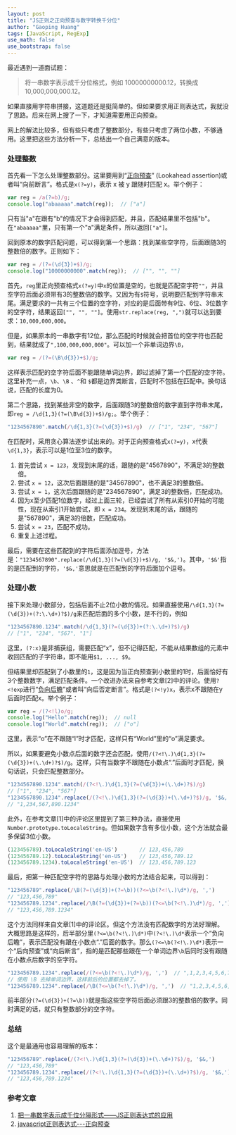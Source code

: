```yaml
---
layout: post
title: "JS正则之正向预查与数字转换千分位"
author: "Gaoping Huang"
tags: [JavaScript, RegExp]
use_math: false
use_bootstrap: false
---
```


最近遇到一道面试题：
> 将一串数字表示成千分位格式，例如 10000000000.12，转换成 10,000,000,000.12。

如果直接用字符串拼接，这道题还是挺简单的。但如果要求用正则表达式，我就没了思路。后来在网上搜了一下，才知道需要用正向预查。

网上的解法比较多，但有些只考虑了整数部分，有些只考虑了两位小数，不够通用。这里把这些方法分析一下，总结出一个自己满意的版本。

### 处理整数
首先看一下怎么处理整数部分。这里要用到“[正向预查](https://developer.mozilla.org/zh-CN/docs/Web/JavaScript/Guide/Regular_Expressions/Assertions)” (Lookahead assertion)或者叫“向前断言”。格式是`x(?=y)`，表示 x 被 y 跟随时匹配 x。举个例子：

```js
var reg = /a(?=b)/g;
console.log("abaaaaa".match(reg));  // ["a"]
```
只有当"a"在跟有"b"的情况下才会得到匹配，并且，匹配结果里不包括"b"。在`"abaaaaa"`里，只有第一个"a"满足条件，所以返回`["a"]`。

回到原本的数字匹配问题，可以得到第一个思路：找到某些空字符，后面跟随3的整数倍的数字。正则如下：

```js
var reg = /(?=(\d{3})+$)/g;
console.log("10000000000".match(reg));  // ["", "", ""]
```
首先，`reg`里正向预查格式`x(?=y)`中`x`的位置是空的，也就是匹配空字符`""`，并且空字符后面必须带有3的整数倍的数字。又因为有`$`符号，说明要匹配到字符串末尾。满足要求的一共有三个位置的空字符，对应的是后面带有9位、6位、3位数字的空字符，结果返回`["", "", ""]`。使用`str.replace(reg, ",")`就可以达到要求：`10,000,000,000`。

但是，如果原本的一串数字有12位，那么匹配的时候就会把首位的空字符也匹配到，结果就成了`",100,000,000,000"`。可以加一个非单词边界`\B`，
```js
var reg = /(?=(\B\d{3})+$)/g;
```
这样表示匹配的空字符后面不能跟随单词边界，即过滤掉了第一个匹配的空字符。这里补充一点，`\b`、`\B` 、`^`和 `$`都是边界类断言，匹配时不包括在匹配中。换句话说，匹配的长度为0。

第二个思路，找到某些非空的数字，后面跟随3的整数倍的数字直到字符串末尾，即`reg = /\d{1,3}(?=(\B\d{3})+$)/g;`。举个例子：

```js
"1234567890".match(/\d{1,3}(?=(\d{3})+$)/g)  // ["1", "234", "567"]
```
在匹配时，采用贪心算法逐步试出来的。对于正向预查格式`x(?=y)`，x代表`\d{1,3}`，表示可以是1位至3位的数字。
1. 首先尝试 `x = 123`，发现到末尾的话，跟随的是"4567890"，不满足3的整数倍。
2. 尝试 `x = 12`，这次后面跟随的是"34567890"，也不满足3的整数倍。
3. 尝试 `x = 1`，这次后面跟随的是"234567890"，满足3的整数倍，匹配成功。
4. 因为x至少匹配1位数字，经过上面三轮，已经尝试了所有从索引0开始的可能性，现在从索引1开始尝试，即 `x = 234`。发现到末尾的话，跟随的是"567890"，满足3的倍数，匹配成功。
5. 尝试 `x = 23`，匹配不成功。
6. 重复上述过程。

最后，需要在这些匹配到的字符后面添加逗号，方法是：`"1234567890".replace(/\d{1,3}(?=(\d{3})+$)/g, '$&,')`。其中，`'$&'`指的是匹配到的字符，`'$&,'`意思就是在匹配到的字符后面加个逗号。

### 处理小数
接下来处理小数部分，包括后面不止2位小数的情况。如果直接使用`/\d{1,3}(?=(\d{3})+(?:\.\d+)?$)/g`来匹配后面的多个小数，是不行的，例如
```js
"1234567890.1234".match(/\d{1,3}(?=(\d{3})+(?:\.\d+)?$)/g)
// ["1", "234", "567", "1"]
```
这里，`(?:x)`是非捕获组，需要匹配“x”，但不记得匹配，不能从结果数组的元素中收回匹配的子字符串，即不能用`$1, ..., $9`。

但结果里却匹配到了小数里的`1`，这是因为当正向预查到小数里的1时，后面恰好有3个整数数字，满足匹配条件。一个改进办法来自参考文章[2]中的评论。使用`?<!exp`进行“[负向后瞻](https://developer.mozilla.org/zh-CN/docs/Web/JavaScript/Guide/Regular_Expressions/Assertions)”或者叫“向后否定断言”。格式是`(?<!y)x`，表示x不跟随在y后面时匹配x。举个例子：

```js
var reg = /(?<!l)o/g;
console.log("Hello".match(reg));  // null
console.log("World".match(reg));  // ["o"]
```
这里，表示“o”在不跟随“l”时才匹配，这样只有“World”里的“o”满足要求。

所以，如果要避免小数点后面的数字还会匹配，使用`/(?<!\.)\d{1,3}(?=(\d{3})+(\.\d+)?$)/g`。这样，只有当数字不跟随在小数点“.”后面时才匹配，换句话说，只会匹配整数部分。
```js
"1234567890.1234".match(/(?<!\.)\d{1,3}(?=(\d{3})+(\.\d+)?$)/g)
// ["1", "234", "567"]
"1234567890.1234".replace(/(?<!\.)\d{1,3}(?=(\d{3})+(\.\d+)?$)/g, '$&,')
// "1,234,567,890.1234"
```

此外，在参考文章[1]中的评论区里提到了第三种办法，直接使用`Number.prototype.toLocaleString`。但如果数字含有多位小数，这个方法就会最多保留3位小数。
```js
(123456789).toLocaleString('en-US')       // 123,456,789
(123456789.12).toLocaleString('en-US')    // 123,456,789.12
(123456789.1234).toLocaleString('en-US')  // 123,456,789.123
```

最后，把第一种匹配空字符的思路与处理小数的方法结合起来，可以得到：
```js
"123456789".replace(/\B(?=(\d{3})+(?=\b))(?<=\b(?<!\.)\d*)/g, ',')
// "123,456,789"
"123456789.1234".replace(/\B(?=(\d{3})+(?=\b))(?<=\b(?<!\.)\d*)/g, ',')
// "123,456,789.1234"
```
这个方法同样来自文章[1]中的评论区。但这个方法没有匹配数字的方法好理解。大概思路是这样的，后半部分里`(?<=\b(?<!\.)\d*)`中`(?<!\.)\d*`表示一个“负向后瞻”，表示匹配没有跟在小数点“.”后面的数字。那么`(?<=\b(?<!\.)\d*)`表示一个“后向预查”或“向后断言”，指的是匹配那些跟在一个单词边界`\b`后同时没有跟随在小数点后数字的空字符。
```js
"123456789.1234".replace(/(?<=\b(?<!\.)\d*)/g, ',')  // ",1,2,3,4,5,6,7,8,9,.1234,"
// 使用 \B 去掉单词边界，这样前后的位置都去掉了。
"123456789.1234".replace(/\B(?<=\b(?<!\.)\d*)/g, ',')  // "1,2,3,4,5,6,7,8,9.1234"
```
前半部分`(?=(\d{3})+(?=\b))`就是指这些空字符后面必须跟3的整数倍的数字。同时满足的话，就只有整数部分的空字符。

### 总结
这个是最通用也容易理解的版本：
```js
"123456789".replace(/(?<!\.)\d{1,3}(?=(\d{3})+(\.\d+)?$)/g, '$&,')
// "123,456,789"
"123456789.1234".replace(/(?<!\.)\d{1,3}(?=(\d{3})+(\.\d+)?$)/g, '$&,')
// "123,456,789.1234"
```

### 参考文章
1. [把一串数字表示成千位分隔形式——JS正则表达式的应用](https://juejin.im/post/6844903584031571975)
2. [javascript正则表达式---正向预查](https://www.cnblogs.com/dh-dh/p/5261044.html)